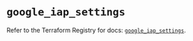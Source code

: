# `google_iap_settings`

Refer to the Terraform Registry for docs: [`google_iap_settings`](https://registry.terraform.io/providers/hashicorp/google-beta/6.46.0/docs/resources/google_iap_settings).
